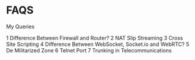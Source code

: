 # FAQS
My Queries

1 Difference Between Firewall and Router?
2 NAT Slip Streaming
3 Cross Site Scripting
4 Difference Between WebSocket, Socket.io and WebRTC?
5 De Militarized Zone
6 Telnet Port
7 Trunking in Telecommunications
